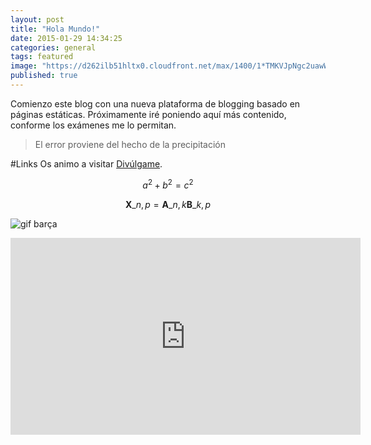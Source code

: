 ```yaml
---
layout: post
title: "Hola Mundo!"
date: 2015-01-29 14:34:25
categories: general
tags: featured
image: "https://d262ilb51hltx0.cloudfront.net/max/1400/1*TMKVJpNgc2uawWFv9OUBkA.png"
published: true
---
```


Comienzo este blog con una nueva plataforma de blogging basado en páginas estáticas. Próximamente iré poniendo aquí más contenido, conforme los exámenes me lo permitan.

> El error proviene del hecho de la precipitación



#Links
Os animo a visitar [Divúlgame](http://www.divulgame.net).


$$a^2 + b^2 = c^2$$

$$ \mathbf{X}\_{n,p} = \mathbf{A}\_{n,k} \mathbf{B}\_{k,p} $$

![gif barça](https://lh5.googleusercontent.com/k2Wq8qYMO1baqLwJ8a3fPXFyWCNNdoNYM9BFq73YvoQ=s0 "elscatalans.gif")

<iframe width="560" height="315" src="https://www.youtube.com/embed/xYn3xlEHEvc" frameborder="0" allowfullscreen></iframe>
